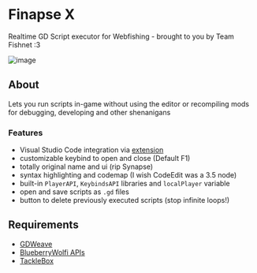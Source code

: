 # Finapse X

Realtime GD Script executor for Webfishing - brought to you by Team Fishnet :3

![image](https://raw.githubusercontent.com/d29l/TeamFishnet/refs/heads/main/Finapse%20X/screenshot.png)

## About

Lets you run scripts in-game without using the editor or recompiling mods for debugging, developing and other shenanigans

### Features

* Visual Studio Code integration via [extension](https://github.com/d29l/TeamFishnet/blob/main/Finapse%20X/vsc%20extension.zip)
* customizable keybind to open and close (Default F1)
* totally original name and ui (rip Synapse)
* syntax highlighting and codemap (I wish CodeEdit was a 3.5 node)
* built-in `PlayerAPI`, `KeybindsAPI` libraries and `localPlayer` variable
* open and save scripts as `.gd` files
* button to delete previously executed scripts (stop infinite loops!)

## Requirements
* [GDWeave](https://github.com/NotNite/GDWeave)
* [BlueberryWolfi APIs](https://github.com/BlueberryWolf/APIs/tree/main)
* [TackleBox](https://github.com/puppy-girl/TackleBox)